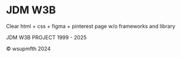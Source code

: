 # JDM W3B

Clear html + css + figma + pinterest page w/o frameworks and library

JDM W3B PROJECT 1999 - 2025 

© wsupmfth 2024
